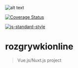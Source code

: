 ![alt text](https://travis-ci.org/matmikus/rozgrywki.online.svg?branch=staging)

[![Coverage Status](https://coveralls.io/repos/github/matmikus/rozgrywki.online/badge.svg)](https://coveralls.io/github/matmikus/rozgrywki.online)

[![js-standard-style](https://img.shields.io/badge/code%20style-standard-brightgreen.svg)](http://standardjs.com)

# rozgrywkionline

> Vue.js/Nuxt.js project
